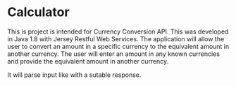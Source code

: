 # Calculator
This is project is intended for Currency Conversion API. This was developed in Java 1.8 with Jersey Restful Web Services. The application will allow the user to convert an amount in a specific currency to the equivalent amount in another currency. The user will enter an amount in any known currencies and provide the equivalent amount in another currency. 

It will parse input like <currency1><amount><currency2> with a sutable response.
